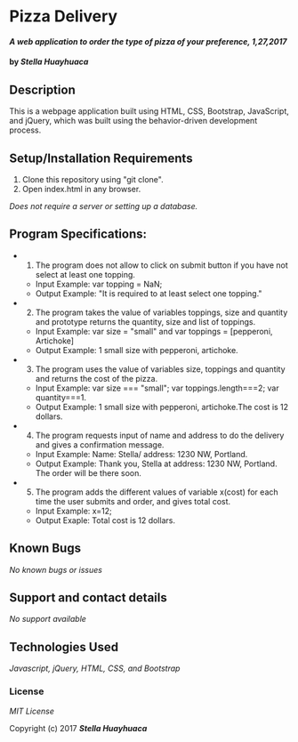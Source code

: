 # Pizza Delivery
#### _A web application to order the type of pizza of your preference, 1,27,2017_
#### by _**Stella Huayhuaca**_
## Description
This is a webpage application built using HTML, CSS, Bootstrap, JavaScript, and jQuery, which was built using the behavior-driven development process.

## Setup/Installation Requirements

1. Clone this repository using "git clone".
2. Open index.html in any browser.

_Does not require a server or setting up a database._

## Program Specifications:
* 1. The program does not allow to click on submit button if you have not select at least one topping.
  * Input Example: var topping = NaN;
  * Output Example: "It is required to at least select one topping."
* 2. The program takes the value of variables toppings, size and quantity and prototype returns the quantity, size and list of toppings.
  * Input Example: var size = "small" and var toppings = [pepperoni, Artichoke]
  * Output Example: 1 small size with pepperoni, artichoke.
* 3. The program uses the value of variables size, toppings and quantity and returns the cost of the pizza.
  * Input Example: var size === "small"; var toppings.length===2; var quantity===1.
  * Output Example: 1 small size with pepperoni, artichoke.The cost is 12 dollars.  
* 4. The program requests input of name and address to do the delivery and gives a confirmation message.
  * Input Example: Name: Stella/ address: 1230 NW, Portland.
  * Output Example: Thank you, Stella at address: 1230 NW, Portland. The order will be there soon.
* 5. The program adds the different values of variable x(cost) for each time the user submits and order, and gives total cost.
  * Input Example: x=12;
  * Output Exaple: Total cost is 12 dollars.

## Known Bugs

_No known bugs or issues_

## Support and contact details

_No support available_

## Technologies Used

_Javascript, jQuery, HTML, CSS, and Bootstrap_

### License

*MIT License*

Copyright (c) 2017 **_Stella Huayhuaca_**
